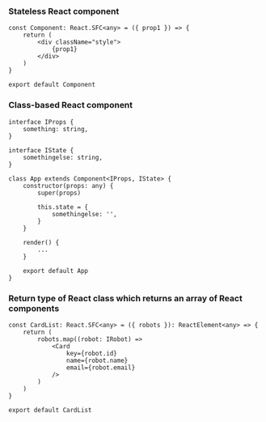 ### Stateless React component

```
const Component: React.SFC<any> = ({ prop1 }) => {
    return (
        <div className="style">
            {prop1}
        </div>
    )
}

export default Component
```

### Class-based React component
```
interface IProps {
    something: string,
}

interface IState {
    somethingelse: string,
}

class App extends Component<IProps, IState> {
    constructor(props: any) {
        super(props)

        this.state = {
            somethingelse: '',
        }
    }
    
    render() {
        ...
    }
    
    export default App
}
```

### Return type of React class which returns an array of React components
```
const CardList: React.SFC<any> = ({ robots }): ReactElement<any> => {
    return (
        robots.map((robot: IRobot) => 
            <Card 
                key={robot.id} 
                name={robot.name} 
                email={robot.email} 
            />
        )
    )
}

export default CardList
```

